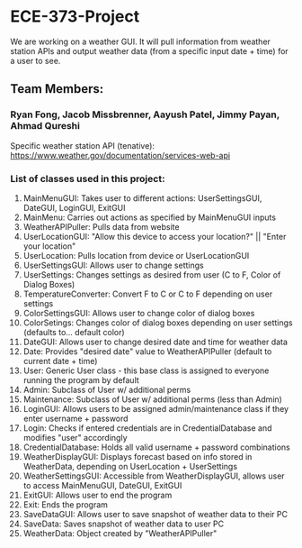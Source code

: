 # ECE-373-Project
We are working on a weather GUI. It will pull information from weather station APIs and output weather data (from a specific input date + time) for a user to see.

## Team Members:
### Ryan Fong, Jacob Missbrenner, Aayush Patel, Jimmy Payan, Ahmad Qureshi

Specific weather station API (tenative): https://www.weather.gov/documentation/services-web-api

### List of classes used in this project:
1.  MainMenuGUI: Takes user to different actions: UserSettingsGUI, DateGUI, LoginGUI, ExitGUI
2.  MainMenu: Carries out actions as specified by MainMenuGUI inputs
3.  WeatherAPIPuller: Pulls data from website
4.  UserLocationGUI: "Allow this device to access your location?" || "Enter your location"
5.  UserLocation: Pulls location from device or UserLocationGUI
6.  UserSettingsGUI: Allows user to change settings
7.  UserSettings: Changes settings as desired from user (C to F, Color of Dialog Boxes)
8.  TemperatureConverter: Convert F to C or C to F depending on user settings
9.  ColorSettingsGUI: Allows user to change color of dialog boxes
10. ColorSetings: Changes color of dialog boxes depending on user settings (defaults to... default color)
11. DateGUI: Allows user to change desired date and time for weather data
12. Date: Provides "desired date" value to WeatherAPIPuller (default to current date + time)
13. User: Generic User class - this base class is assigned to everyone running the program by default
14. Admin: Subclass of User w/ additional perms
15. Maintenance: Subclass of User w/ additional perms (less than Admin)
16. LoginGUI: Allows users to be assigned admin/maintenance class if they enter username + password
17. Login: Checks if entered credentials are in CredentialDatabase and modifies "user" accordingly
18. CredentialDatabase: Holds all valid username + password combinations
19. WeatherDisplayGUI: Displays forecast based on info stored in WeatherData, depending on UserLocation + UserSettings
20. WeatherSettingsGUI: Accessible from WeatherDisplayGUI, allows user to access MainMenuGUI, DateGUI, ExitGUI
21. ExitGUI: Allows user to end the program
22. Exit: Ends the program
23. SaveDataGUI: Allows user to save snapshot of weather data to their PC
24. SaveData: Saves snapshot of weather data to user PC
25. WeatherData: Object created by "WeatherAPIPuller"
